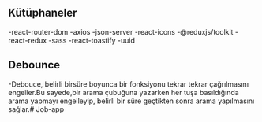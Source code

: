 ## Kütüphaneler

-react-router-dom
-axios
-json-server
-react-icons
-@reduxjs/toolkit
-react-redux
-sass
-react-toastify
-uuid


## Debounce

-Debouce, belirli birsüre boyunca bir fonksiyonu tekrar tekrar çağrılmasını engeller.Bu sayede,bir arama çubuğuna yazarken her tuşa basıldığında arama yapmayı engelleyip, belirli bir süre geçtikten sonra arama yapılmasını sağlar.# Job-app
